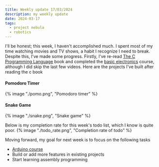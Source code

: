 ```yaml
---
title: Weekly update 17/03/2024
description: my weekly update
date: 2024-03-17
tags:
  - project nebula
  - robotics
---
```

I'll be honest; this week, I haven't accomplished much. I spent 
most of my time watching movies and TV shows, a habit I recognize 
I need to break. Despite this, I've made some progress. Firstly, 
I've re-read 
[The C Programming Language](https://en.wikipedia.org/wiki/The_C_Programming_Language) book 
and completed the 
[basic electronics](https://www.youtube.com/watch?v=r-X9coYTOV4&list=PLah6faXAgguOeMUIxS22ZU4w5nDvCl5gs) 
course, although I did skip the last few videos. Here are the projects I've built after reading the c book

#### Pomodoro Timer
{% image "./pomo.png", "Pomodoro timer" %}

#### Snake Game
{% image "./snake.png", "Snake game" %}

Below is my completion rate for this week's todo list, which I know is quite poor.
{% image "./todo_rate.png", "Completion rate of todo" %}

Moving forward, my goal for next week is to focus on the following tasks
- [Arduino course](https://www.youtube.com/watch?v=zJ-LqeX_fLU)
- Build or add more features in existing projects
- Start learning assembly programming
